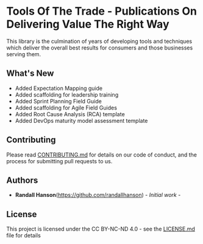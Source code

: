 # Tools Of The Trade - Publications On Delivering Value The Right Way

This library is the culmination of years of developing tools and techniques which deliver the overall best results for consumers and those businesses serving them.

## What's New

- Added Expectation Mapping guide
- Added scaffolding for leadership training
- Added Sprint Planning Field Guide
- Added scaffolding for Agile Field Guides
- Added Root Cause Analysis (RCA) template
- Added DevOps maturity model assessment template

## Contributing

Please read [CONTRIBUTING.md](CONTRIBUTING.md) for details on our code of conduct, and the process for submitting pull requests to us.

## Authors

* **Randall Hanson**(https://github.com/randallhanson) - *Initial work* - 

## License

This project is licensed under the CC BY-NC-ND 4.0 - see the [LICENSE.md](LICENSE.md) file for details
